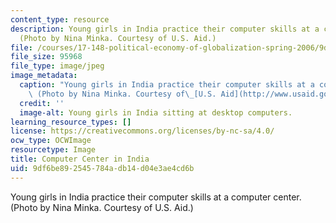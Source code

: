 ```yaml
---
content_type: resource
description: Young girls in India practice their computer skills at a computer center.
  (Photo by Nina Minka. Courtesy of U.S. Aid.)
file: /courses/17-148-political-economy-of-globalization-spring-2006/9df6be892545784adb14d04e3ae4cd6b_17-148s06.jpg
file_size: 95968
file_type: image/jpeg
image_metadata:
  caption: "Young girls in India practice their computer skills at a computer center.\
    \ (Photo by Nina Minka. Courtesy of\_[U.S. Aid](http://www.usaid.gov/).)"
  credit: ''
  image-alt: Young girls in India sitting at desktop computers.
learning_resource_types: []
license: https://creativecommons.org/licenses/by-nc-sa/4.0/
ocw_type: OCWImage
resourcetype: Image
title: Computer Center in India
uid: 9df6be89-2545-784a-db14-d04e3ae4cd6b
---
```

Young girls in India practice their computer skills at a computer center. (Photo by Nina Minka. Courtesy of U.S. Aid.)